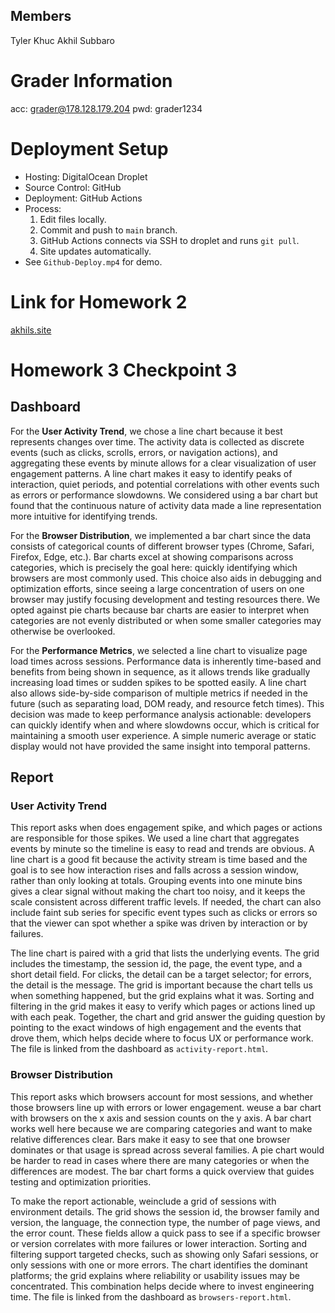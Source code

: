 ## Members

Tyler Khuc
Akhil Subbaro

# Grader Information

acc: grader@178.128.179.204
pwd: grader1234

# Deployment Setup

- Hosting: DigitalOcean Droplet
- Source Control: GitHub
- Deployment: GitHub Actions
- Process:
  1. Edit files locally.
  2. Commit and push to `main` branch.
  3. GitHub Actions connects via SSH to droplet and runs `git pull`.
  4. Site updates automatically.
- See `Github-Deploy.mp4` for demo.

# Link for Homework 2
[akhils.site](https://akhils.site/src/)


# Homework 3 Checkpoint 3

## Dashboard

For the **User Activity Trend**, we chose a line chart because it best represents changes over time. The activity data is collected as discrete events (such as clicks, scrolls, errors, or navigation actions), and aggregating these events by minute allows for a clear visualization of user engagement patterns. A line chart makes it easy to identify peaks of interaction, quiet periods, and potential correlations with other events such as errors or performance slowdowns. We considered using a bar chart but found that the continuous nature of activity data made a line representation more intuitive for identifying trends.

For the **Browser Distribution**, we implemented a bar chart since the data consists of categorical counts of different browser types (Chrome, Safari, Firefox, Edge, etc.). Bar charts excel at showing comparisons across categories, which is precisely the goal here: quickly identifying which browsers are most commonly used. This choice also aids in debugging and optimization efforts, since seeing a large concentration of users on one browser may justify focusing development and testing resources there. We opted against pie charts because bar charts are easier to interpret when categories are not evenly distributed or when some smaller categories may otherwise be overlooked.


For the **Performance Metrics**, we selected a line chart to visualize page load times across sessions. Performance data is inherently time-based and benefits from being shown in sequence, as it allows trends like gradually increasing load times or sudden spikes to be spotted easily. A line chart also allows side-by-side comparison of multiple metrics if needed in the future (such as separating load, DOM ready, and resource fetch times). This decision was made to keep performance analysis actionable: developers can quickly identify when and where slowdowns occur, which is critical for maintaining a smooth user experience. A simple numeric average or static display would not have provided the same insight into temporal patterns.


## Report

### User Activity Trend
This report asks when does engagement spike, and which pages or actions are responsible for those spikes. We used a line chart that aggregates events by minute so the timeline is easy to read and trends are obvious. A line chart is a good fit because the activity stream is time based and the goal is to see how interaction rises and falls across a session window, rather than only looking at totals. Grouping events into one minute bins gives a clear signal without making the chart too noisy, and it keeps the scale consistent across different traffic levels. If needed, the chart can also include faint sub series for specific event types such as clicks or errors so that the viewer can spot whether a spike was driven by interaction or by failures.

The line chart is paired with a grid that lists the underlying events. The grid includes the timestamp, the session id, the page, the event type, and a short detail field. For clicks, the detail can be a target selector; for errors, the detail is the message. The grid is important because the chart tells us when something happened, but the grid explains what it was. Sorting and filtering in the grid makes it easy to verify which pages or actions lined up with each peak. Together, the chart and grid answer the guiding question by pointing to the exact windows of high engagement and the events that drove them, which helps decide where to focus UX or performance work. The file is linked from the dashboard as `activity-report.html`.

### Browser Distribution
This report asks which browsers account for most sessions, and whether those browsers line up with errors or lower engagement. weuse a bar chart with browsers on the x axis and session counts on the y axis. A bar chart works well here because we are comparing categories and want to make relative differences clear. Bars make it easy to see that one browser dominates or that usage is spread across several families. A pie chart would be harder to read in cases where there are many categories or when the differences are modest. The bar chart forms a quick overview that guides testing and optimization priorities.

To make the report actionable, weinclude a grid of sessions with environment details. The grid shows the session id, the browser family and version, the language, the connection type, the number of page views, and the error count. These fields allow a quick pass to see if a specific browser or version correlates with more failures or lower interaction. Sorting and filtering support targeted checks, such as showing only Safari sessions, or only sessions with one or more errors. The chart identifies the dominant platforms; the grid explains where reliability or usability issues may be concentrated. This combination helps decide where to invest engineering time. The file is linked from the dashboard as `browsers-report.html`.

